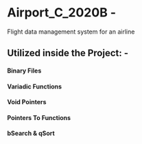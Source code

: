 # Airport_C_2020B - 
Flight data management system for an airline


## Utilized inside the Project: -

#### Binary Files 

#### Variadic Functions 

#### Void Pointers 

#### Pointers To Functions 

#### bSearch & qSort 
